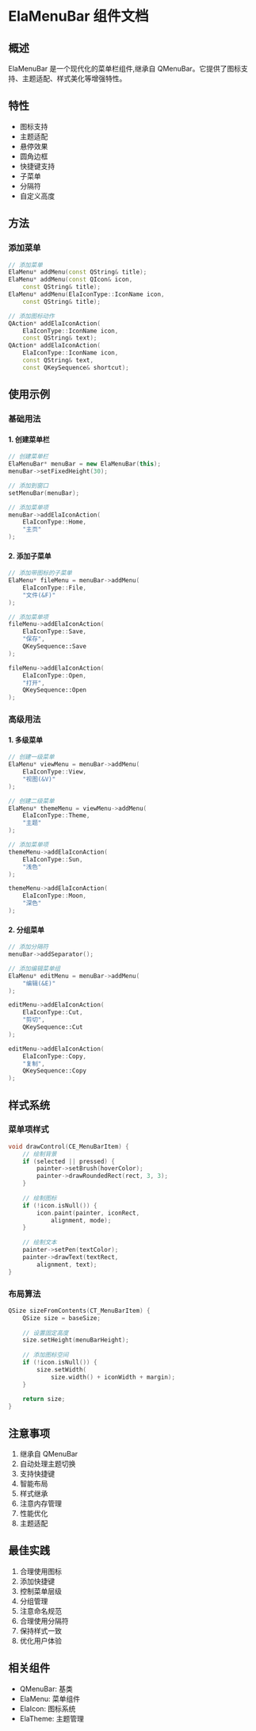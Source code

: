 # ElaMenuBar 组件文档

## 概述
ElaMenuBar 是一个现代化的菜单栏组件,继承自 QMenuBar。它提供了图标支持、主题适配、样式美化等增强特性。

## 特性
- 图标支持
- 主题适配
- 悬停效果
- 圆角边框
- 快捷键支持
- 子菜单
- 分隔符
- 自定义高度

## 方法

### 添加菜单
```cpp
// 添加菜单
ElaMenu* addMenu(const QString& title);
ElaMenu* addMenu(const QIcon& icon, 
    const QString& title);
ElaMenu* addMenu(ElaIconType::IconName icon, 
    const QString& title);

// 添加图标动作
QAction* addElaIconAction(
    ElaIconType::IconName icon, 
    const QString& text);
QAction* addElaIconAction(
    ElaIconType::IconName icon,
    const QString& text,
    const QKeySequence& shortcut);
```

## 使用示例

### 基础用法

#### 1. 创建菜单栏
```cpp
// 创建菜单栏
ElaMenuBar* menuBar = new ElaMenuBar(this);
menuBar->setFixedHeight(30);

// 添加到窗口
setMenuBar(menuBar);

// 添加菜单项
menuBar->addElaIconAction(
    ElaIconType::Home, 
    "主页"
);
```

#### 2. 添加子菜单
```cpp
// 添加带图标的子菜单
ElaMenu* fileMenu = menuBar->addMenu(
    ElaIconType::File,
    "文件(&F)"
);

// 添加菜单项
fileMenu->addElaIconAction(
    ElaIconType::Save,
    "保存",
    QKeySequence::Save
);

fileMenu->addElaIconAction(
    ElaIconType::Open,
    "打开",
    QKeySequence::Open
);
```

### 高级用法

#### 1. 多级菜单
```cpp
// 创建一级菜单
ElaMenu* viewMenu = menuBar->addMenu(
    ElaIconType::View,
    "视图(&V)"
);

// 创建二级菜单
ElaMenu* themeMenu = viewMenu->addMenu(
    ElaIconType::Theme,
    "主题"
);

// 添加菜单项
themeMenu->addElaIconAction(
    ElaIconType::Sun,
    "浅色"
);

themeMenu->addElaIconAction(
    ElaIconType::Moon,
    "深色"
);
```

#### 2. 分组菜单
```cpp
// 添加分隔符
menuBar->addSeparator();

// 添加编辑菜单组
ElaMenu* editMenu = menuBar->addMenu(
    "编辑(&E)"
);

editMenu->addElaIconAction(
    ElaIconType::Cut,
    "剪切",
    QKeySequence::Cut
);

editMenu->addElaIconAction(
    ElaIconType::Copy,
    "复制",
    QKeySequence::Copy
);
```

## 样式系统

### 菜单项样式
```cpp
void drawControl(CE_MenuBarItem) {
    // 绘制背景
    if (selected || pressed) {
        painter->setBrush(hoverColor);
        painter->drawRoundedRect(rect, 3, 3);
    }
    
    // 绘制图标
    if (!icon.isNull()) {
        icon.paint(painter, iconRect, 
            alignment, mode);
    }
    
    // 绘制文本
    painter->setPen(textColor);
    painter->drawText(textRect, 
        alignment, text);
}
```

### 布局算法
```cpp
QSize sizeFromContents(CT_MenuBarItem) {
    QSize size = baseSize;
    
    // 设置固定高度
    size.setHeight(menuBarHeight);
    
    // 添加图标空间
    if (!icon.isNull()) {
        size.setWidth(
            size.width() + iconWidth + margin);
    }
    
    return size;
}
```

## 注意事项
1. 继承自 QMenuBar
2. 自动处理主题切换
3. 支持快捷键
4. 智能布局
5. 样式继承
6. 注意内存管理
7. 性能优化
8. 主题适配

## 最佳实践
1. 合理使用图标
2. 添加快捷键
3. 控制菜单层级
4. 分组管理
5. 注意命名规范
6. 合理使用分隔符
7. 保持样式一致
8. 优化用户体验

## 相关组件
- QMenuBar: 基类
- ElaMenu: 菜单组件
- ElaIcon: 图标系统
- ElaTheme: 主题管理
